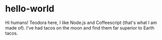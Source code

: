 # hello-world
Hi humans!
Teodora here, I like Node.js and Coffeescript (that's what I am made of).
I've had tacos on the moon and find them far superior to Earth tacos.
